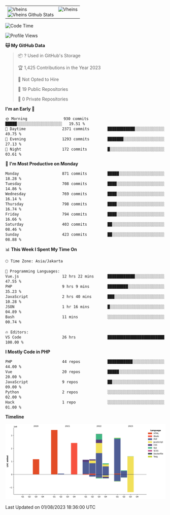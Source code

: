 <table>
  <tr>
    <td valign="top">
      <img src="https://github-readme-streak-stats.herokuapp.com/?user=Vheins&" alt="Vheins" /><br/>
      <img src="https://github-readme-stats.vercel.app/api?username=vheins&count_private=true&show_icons=true" alt="Vheins Github Stats">
    </td>
    <td valign="top">
      <img src="https://github-readme-stats.vercel.app/api/top-langs/?username=Vheins&count_private=true" alt="Vheins" /><br/>
    </td>
  </tr>
</table>

<!--START_SECTION:waka-->
![Code Time](http://img.shields.io/badge/Code%20Time-458%20hrs%2043%20mins-blue)

![Profile Views](http://img.shields.io/badge/Profile%20Views-0-blue)

**🐱 My GitHub Data** 

> 📦 ? Used in GitHub's Storage 
 > 
> 🏆 1,425 Contributions in the Year 2023
 > 
> 🚫 Not Opted to Hire
 > 
> 📜 19 Public Repositories 
 > 
> 🔑 0 Private Repositories 
 > 
**I'm an Early 🐤** 

```text
🌞 Morning                930 commits         █████░░░░░░░░░░░░░░░░░░░░   19.51 % 
🌆 Daytime                2371 commits        ████████████░░░░░░░░░░░░░   49.75 % 
🌃 Evening                1293 commits        ███████░░░░░░░░░░░░░░░░░░   27.13 % 
🌙 Night                  172 commits         █░░░░░░░░░░░░░░░░░░░░░░░░   03.61 % 
```
📅 **I'm Most Productive on Monday** 

```text
Monday                   871 commits         █████░░░░░░░░░░░░░░░░░░░░   18.28 % 
Tuesday                  708 commits         ████░░░░░░░░░░░░░░░░░░░░░   14.86 % 
Wednesday                769 commits         ████░░░░░░░░░░░░░░░░░░░░░   16.14 % 
Thursday                 798 commits         ████░░░░░░░░░░░░░░░░░░░░░   16.74 % 
Friday                   794 commits         ████░░░░░░░░░░░░░░░░░░░░░   16.66 % 
Saturday                 403 commits         ██░░░░░░░░░░░░░░░░░░░░░░░   08.46 % 
Sunday                   423 commits         ██░░░░░░░░░░░░░░░░░░░░░░░   08.88 % 
```


📊 **This Week I Spent My Time On** 

```text
🕑︎ Time Zone: Asia/Jakarta

💬 Programming Languages: 
Vue.js                   12 hrs 22 mins      ████████████░░░░░░░░░░░░░   47.55 % 
PHP                      9 hrs 9 mins        █████████░░░░░░░░░░░░░░░░   35.23 % 
JavaScript               2 hrs 40 mins       ███░░░░░░░░░░░░░░░░░░░░░░   10.28 % 
JSON                     1 hr 16 mins        █░░░░░░░░░░░░░░░░░░░░░░░░   04.89 % 
Bash                     11 mins             ░░░░░░░░░░░░░░░░░░░░░░░░░   00.74 % 

🔥 Editors: 
VS Code                  26 hrs              █████████████████████████   100.00 % 
```

**I Mostly Code in PHP** 

```text
PHP                      44 repos            ███████████░░░░░░░░░░░░░░   44.00 % 
Vue                      20 repos            █████░░░░░░░░░░░░░░░░░░░░   20.00 % 
JavaScript               9 repos             ██░░░░░░░░░░░░░░░░░░░░░░░   09.00 % 
Python                   2 repos             ░░░░░░░░░░░░░░░░░░░░░░░░░   02.00 % 
Hack                     1 repo              ░░░░░░░░░░░░░░░░░░░░░░░░░   01.00 % 
```



**Timeline**

![Lines of Code chart](https://raw.githubusercontent.com/vheins/vheins/main/assets/bar_graph.png)


 Last Updated on 01/08/2023 18:36:00 UTC
<!--END_SECTION:waka-->
